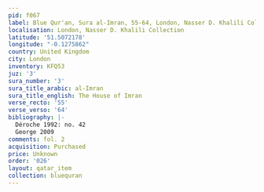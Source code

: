 ```yaml
---
pid: f067
label: Blue Qur'an, Sura al-Imran, 55-64, London, Nasser D. Khalili Collection
localisation: London, Nasser D. Khalili Collection
latitude: '51.5072178'
longitude: "-0.1275862"
country: United Kingdom
city: London
inventory: KFQ53
juz: '3'
sura_number: '3'
sura_title_arabic: al-Imran
sura_title_english: The House of Imran
verse_recto: '55'
verse_verso: '64'
bibliography: |-
  Déroche 1992: no. 42
  George 2009
comments: fol. 2
acquisition: Purchased
price: Unknown
order: '026'
layout: qatar_item
collection: bluequran
---
```


